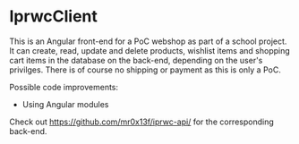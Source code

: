 # IprwcClient

This is an Angular front-end for a PoC webshop as part of a school project. It can create, read, update and delete products, wishlist items and shopping cart items in the database on the back-end, depending on the user's privilges. There is of course no shipping or payment as this is only a PoC.

Possible code improvements:
- Using Angular modules

Check out https://github.com/mr0x13f/iprwc-api/ for the corresponding back-end.
